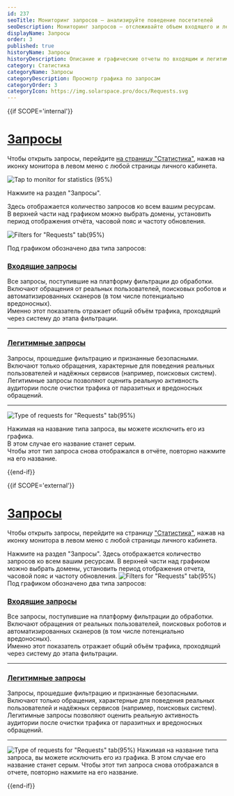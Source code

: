 ```yaml
---
id: 237
seoTitle: Мониторинг запросов — анализируйте поведение посетителей
seoDescription: Мониторинг запросов — отслеживайте объем входящего и легитимного трафика. Отслеживайте количество запросов к вашему сайту. Узнайте, сколько из них приходят на ваш сайт от реальных пользователей
displayName: Запросы
order: 3
published: true
historyName: Запросы
historyDescription: Описание и графические отчеты по входящим и легитимным запросам, отправленным к защищаемым ресурсам
category: Статистика
categoryName: Запросы
categoryDescription: Просмотр графика по запросам
categoryOrder: 3
categoryIcon: https://img.solarspace.pro/docs/Requests.svg
---
```




{{if SCOPE='internal'}}

# [Запросы](requests)

Чтобы открыть запросы, перейдите [на страницу "Статистика"]([235]), нажав на иконку монитора в левом меню с любой страницы личного кабинета.

![Tap to monitor for statistics (95%)](https://img.solarspace.pro/docs/tap-to-monitor-for-statistics.jpg "Переход на страницу Статистика")

Нажмите на раздел "Запросы".

Здесь отображается количество запросов ко всем вашим ресурсам.  
В верхней части над графиком можно выбрать домены, установить период отображения отчёта, часовой пояс и частоту обновления.

![Filters for "Requests" tab(95%)](https://img.solarspace.pro/docs/statistics-requests.jpg "Фильтры для вкладки 'Запросы'")

Под графиком обозначено два типа запросов:

### [Входящие запросы](requests-incoming)
Все запросы, поступившие на платформу фильтрации до обработки.  
Включают обращения от реальных пользователей, поисковых роботов и автоматизированных сканеров (в том числе потенциально вредоносных).  
Именно этот показатель отражает общий объём трафика, проходящий через систему до этапа фильтрации.
___

### [Легитимные запросы](requests-legit)
Запросы, прошедшие фильтрацию и признанные безопасными.  
Включают только обращения, характерные для поведения реальных пользователей и надёжных сервисов (например, поисковых систем).  
Легитимные запросы позволяют оценить реальную активность аудитории после очистки трафика от паразитных и вредоносных обращений.
___

![Type of requests for "Requests" tab(95%)](https://img.solarspace.pro/docs/statistics-requests-2.jpg "Типы запросов для вкладки 'Запросы'")

Нажимая на название типа запроса, вы можете исключить его из графика.  
В этом случае его название станет серым.  
Чтобы этот тип запроса снова отображался в отчёте, повторно нажмите на его название.

{{end-if}}

{{if SCOPE='external'}}

# [Запросы](requests)

Чтобы открыть запросы, перейдите на страницу ["Статистика"]([235]), нажав на иконку монитора в левом меню с любой страницы личного кабинета.

Нажмите на раздел "Запросы".
Здесь отображается количество запросов ко всем вашим ресурсам. В верхней части над графиком можно выбрать домены, установить период отображения отчета, часовой пояс и частоту обновления.
![Filters for "Requests" tab(95%)](https://img.solarspace.pro/docs/partners/statistics/statistics-requests.png.png "Фильтры для вкладки 'Запросы'")
Под графиком обозначено два типа запросов:

### [Входящие запросы](requests-incoming)
Все запросы, поступившие на платформу фильтрации до обработки.  
Включают обращения от реальных пользователей, поисковых роботов и автоматизированных сканеров (в том числе потенциально вредоносных).  
Именно этот показатель отражает общий объём трафика, проходящий через систему до этапа фильтрации.
___

### [Легитимные запросы](requests-legit)
Запросы, прошедшие фильтрацию и признанные безопасными.  
Включают только обращения, характерные для поведения реальных пользователей и надёжных сервисов (например, поисковых систем).  
Легитимные запросы позволяют оценить реальную активность аудитории после очистки трафика от паразитных и вредоносных обращений.
___


![Type of requests for "Requests" tab(95%)](https://img.solarspace.pro/docs/partners/statistics/statistics-requests-2.png "Типы запросов для вкладки 'Запросы'")
Нажимая на название типа запроса, вы можете исключить его из графика. В этом случае его название станет серым. Чтобы этот тип запроса снова отображался в отчете, повторно нажмите на его название.

{{end-if}}